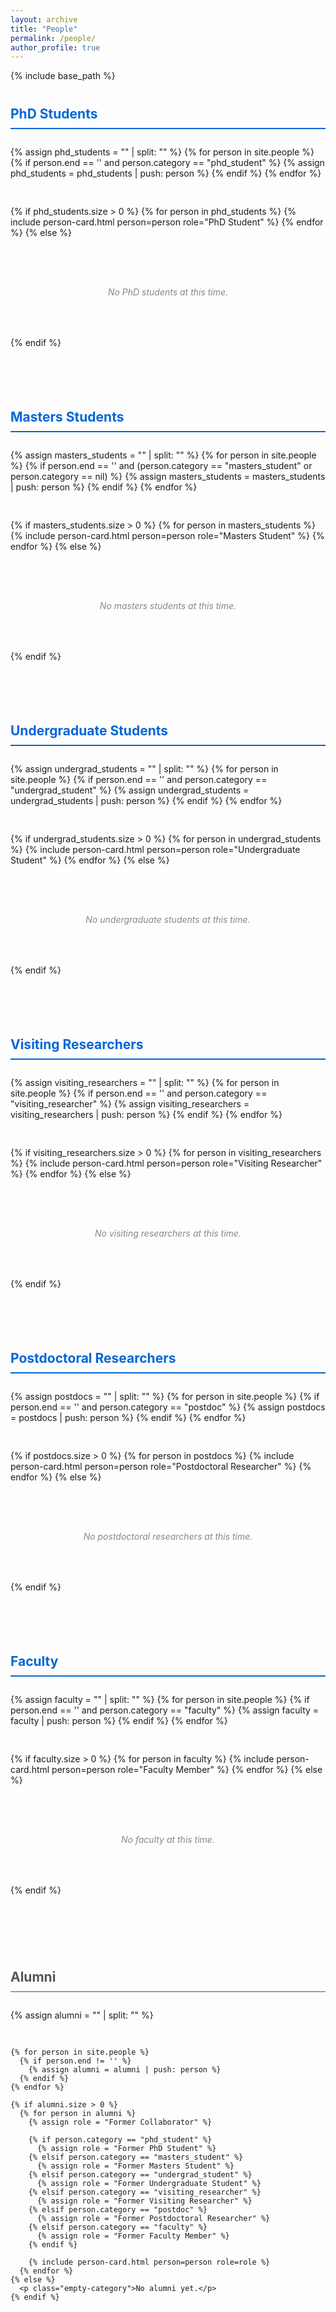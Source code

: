 ```yaml
---
layout: archive
title: "People"
permalink: /people/
author_profile: true
---
```


<style>
  .people-grid {
    display: grid;
    grid-template-columns: repeat(auto-fill, minmax(300px, 1fr));
    gap: 30px;
    margin-top: 2em;
  }
  
  .person-card {
    display: flex;
    flex-direction: column;
    border-radius: 10px;
    box-shadow: 0 4px 8px rgba(0,0,0,0.1);
    overflow: hidden;
    transition: transform 0.3s ease, box-shadow 0.3s ease;
    background-color: #fff;
  }
  
  .person-card:hover {
    transform: translateY(-5px);
    box-shadow: 0 8px 16px rgba(0,0,0,0.2);
  }
  
  .person-image-container {
    width: 100%;
    padding-top: 20px;
    display: flex;
    justify-content: center;
  }
  
  .person-image {
    width: 150px;
    height: 150px;
    border-radius: 50%;
    object-fit: cover;
    border: 3px solid #f3f3f3;
  }
  
  .person-info {
    padding: 20px;
    flex-grow: 1;
    display: flex;
    flex-direction: column;
  }
  
  .person-name {
    font-size: 1.4em;
    margin-bottom: 5px;
    font-weight: bold;
    text-align: center;
  }
  
  .person-role {
    color: #666;
    margin-bottom: 15px;
    text-align: center;
    font-style: italic;
  }
  
  .person-details {
    display: flex;
    flex-direction: column;
    gap: 8px;
    margin-top: 10px;
  }
  
  .person-detail {
    display: flex;
    align-items: flex-start;
  }
  
  .detail-icon {
    margin-right: 10px;
    min-width: 20px;
    color: #0366d6;
  }
  
  .person-social {
    display: flex;
    justify-content: center;
    gap: 15px;
    margin-top: 15px;
  }
  
  .social-icon {
    color: #555;
    font-size: 1.2em;
    transition: color 0.3s ease;
  }
  
  .social-icon:hover {
    color: #0366d6;
  }
  
  .affiliation-tag {
    background-color: #f0f0f0;
    padding: 4px 8px;
    border-radius: 15px;
    font-size: 0.8em;
    margin-right: 5px;
    margin-bottom: 5px;
    display: inline-block;
  }
  
  .tags-container {
    margin-top: 10px;
    display: flex;
    flex-wrap: wrap;
  }
  
  .current-member {
    border-left: 4px solid #4CAF50;
  }
  
  .past-member {
    border-left: 4px solid #9E9E9E;
    opacity: 0.9;
  }
  
  .category-header {
    border-bottom: 2px solid #0366d6;
    padding-bottom: 10px;
    margin-top: 40px;
    margin-bottom: 20px;
    color: #0366d6;
  }
  
  .alumni-section {
    margin-top: 60px;
  }
  
  .alumni-header {
    border-bottom: 2px solid #9E9E9E;
    padding-bottom: 10px;
    margin-bottom: 20px;
    color: #555;
  }
  
  .empty-category {
    text-align: center;
    color: #888;
    font-style: italic;
    padding: 20px;
  }
</style>

{% include base_path %}

<!-- PhD Students -->
<h2 class="category-header">PhD Students</h2>
<div class="people-grid">
  {% assign phd_students = "" | split: "" %}
  {% for person in site.people %}
    {% if person.end == '' and person.category == "phd_student" %}
      {% assign phd_students = phd_students | push: person %}
    {% endif %}
  {% endfor %}
  
  {% if phd_students.size > 0 %}
    {% for person in phd_students %}
      {% include person-card.html person=person role="PhD Student" %}
    {% endfor %}
  {% else %}
    <p class="empty-category">No PhD students at this time.</p>
  {% endif %}
</div>

<!-- Masters Students -->
<h2 class="category-header">Masters Students</h2>
<div class="people-grid">
  {% assign masters_students = "" | split: "" %}
  {% for person in site.people %}
    {% if person.end == '' and (person.category == "masters_student" or person.category == nil) %}
      {% assign masters_students = masters_students | push: person %}
    {% endif %}
  {% endfor %}
  
  {% if masters_students.size > 0 %}
    {% for person in masters_students %}
      {% include person-card.html person=person role="Masters Student" %}
    {% endfor %}
  {% else %}
    <p class="empty-category">No masters students at this time.</p>
  {% endif %}
</div>

<!-- Undergraduate Students -->
<h2 class="category-header">Undergraduate Students</h2>
<div class="people-grid">
  {% assign undergrad_students = "" | split: "" %}
  {% for person in site.people %}
    {% if person.end == '' and person.category == "undergrad_student" %}
      {% assign undergrad_students = undergrad_students | push: person %}
    {% endif %}
  {% endfor %}
  
  {% if undergrad_students.size > 0 %}
    {% for person in undergrad_students %}
      {% include person-card.html person=person role="Undergraduate Student" %}
    {% endfor %}
  {% else %}
    <p class="empty-category">No undergraduate students at this time.</p>
  {% endif %}
</div>

<!-- Visiting Researchers -->
<h2 class="category-header">Visiting Researchers</h2>
<div class="people-grid">
  {% assign visiting_researchers = "" | split: "" %}
  {% for person in site.people %}
    {% if person.end == '' and person.category == "visiting_researcher" %}
      {% assign visiting_researchers = visiting_researchers | push: person %}
    {% endif %}
  {% endfor %}
  
  {% if visiting_researchers.size > 0 %}
    {% for person in visiting_researchers %}
      {% include person-card.html person=person role="Visiting Researcher" %}
    {% endfor %}
  {% else %}
    <p class="empty-category">No visiting researchers at this time.</p>
  {% endif %}
</div>

<!-- Postdoctoral Researchers -->
<h2 class="category-header">Postdoctoral Researchers</h2>
<div class="people-grid">
  {% assign postdocs = "" | split: "" %}
  {% for person in site.people %}
    {% if person.end == '' and person.category == "postdoc" %}
      {% assign postdocs = postdocs | push: person %}
    {% endif %}
  {% endfor %}
  
  {% if postdocs.size > 0 %}
    {% for person in postdocs %}
      {% include person-card.html person=person role="Postdoctoral Researcher" %}
    {% endfor %}
  {% else %}
    <p class="empty-category">No postdoctoral researchers at this time.</p>
  {% endif %}
</div>

<!-- Faculty -->
<h2 class="category-header">Faculty</h2>
<div class="people-grid">
  {% assign faculty = "" | split: "" %}
  {% for person in site.people %}
    {% if person.end == '' and person.category == "faculty" %}
      {% assign faculty = faculty | push: person %}
    {% endif %}
  {% endfor %}
  
  {% if faculty.size > 0 %}
    {% for person in faculty %}
      {% include person-card.html person=person role="Faculty Member" %}
    {% endfor %}
  {% else %}
    <p class="empty-category">No faculty at this time.</p>
  {% endif %}
</div>

<!-- Alumni Section -->
<div class="alumni-section">
  <h2 class="alumni-header">Alumni</h2>
  <div class="people-grid">
    {% assign alumni = "" | split: "" %}

    {% for person in site.people %}
      {% if person.end != '' %}
        {% assign alumni = alumni | push: person %}
      {% endif %}
    {% endfor %}
    
    {% if alumni.size > 0 %}
      {% for person in alumni %}
        {% assign role = "Former Collaborator" %}
        
        {% if person.category == "phd_student" %}
          {% assign role = "Former PhD Student" %}
        {% elsif person.category == "masters_student" %}
          {% assign role = "Former Masters Student" %}
        {% elsif person.category == "undergrad_student" %}
          {% assign role = "Former Undergraduate Student" %}
        {% elsif person.category == "visiting_researcher" %}
          {% assign role = "Former Visiting Researcher" %}
        {% elsif person.category == "postdoc" %}
          {% assign role = "Former Postdoctoral Researcher" %}
        {% elsif person.category == "faculty" %}
          {% assign role = "Former Faculty Member" %}
        {% endif %}
        
        {% include person-card.html person=person role=role %}
      {% endfor %}
    {% else %}
      <p class="empty-category">No alumni yet.</p>
    {% endif %}
  </div>
</div>
